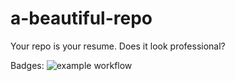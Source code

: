 # a-beautiful-repo
Your repo is your resume. Does it look professional?

Badges:
![example workflow](https://github.com/SE-Spring2025-G2/a-beautiful-repo/actions/workflows/main.yml/badge.svg)


